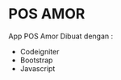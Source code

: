 # POS AMOR
App POS Amor
Dibuat dengan : 
<ul>
<li>Codeigniter</li>
<li>Bootstrap</li>
<li>Javascript</li>
</ul>
 


